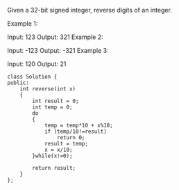 Given a 32-bit signed integer, reverse digits of an integer.

Example 1:

Input: 123
Output:  321
Example 2:

Input: -123
Output: -321
Example 3:

Input: 120
Output: 21

```
class Solution {
public:
    int reverse(int x) 
    {
        int result = 0;
        int temp = 0;
        do
        {
            temp = temp*10 + x%10;
            if (temp/10!=result)
                return 0;
            result = temp;
            x = x/10;
        }while(x!=0);

        return result;
    }
};
```
